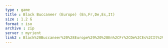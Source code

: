 ```yaml
---
type : game
title : Black Buccaneer (Europe) (En,Fr,De,Es,It)
size : 1.2 G
format : iso
archive : zip
server : myrient
link2 : Black%20Buccaneer%20%28Europe%29%20%28En%2CFr%2CDe%2CEs%2CIt%29
---
```

